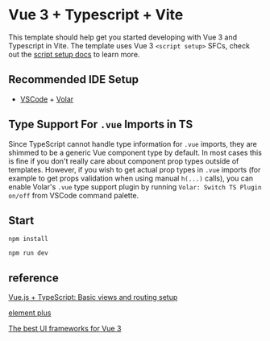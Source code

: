 # Vue 3 + Typescript + Vite

This template should help get you started developing with Vue 3 and Typescript in Vite. The template uses Vue 3 `<script setup>` SFCs, check out the [script setup docs](https://v3.vuejs.org/api/sfc-script-setup.html#sfc-script-setup) to learn more.

## Recommended IDE Setup

- [VSCode](https://code.visualstudio.com/) + [Volar](https://marketplace.visualstudio.com/items?itemName=johnsoncodehk.volar)

## Type Support For `.vue` Imports in TS

Since TypeScript cannot handle type information for `.vue` imports, they are shimmed to be a generic Vue component type by default. In most cases this is fine if you don't really care about component prop types outside of templates. However, if you wish to get actual prop types in `.vue` imports (for example to get props validation when using manual `h(...)` calls), you can enable Volar's `.vue` type support plugin by running `Volar: Switch TS Plugin on/off` from VSCode command palette.

## Start

`npm install`

`npm run dev`

## reference

[Vue.js + TypeScript: Basic views and routing setup](https://medium.com/@albro/vue-js-typescript-basic-views-and-routing-setup-496931f753fb)

[element plus](https://element-plus.gitee.io/zh-CN/component/button.html)

[The best UI frameworks for Vue 3](https://blog.logrocket.com/the-best-ui-frameworks-for-vue-3/)
